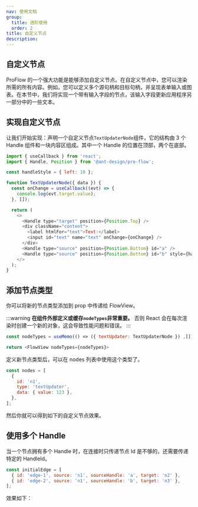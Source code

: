 ```yaml
---
nav: 使用文档
group:
  title: 进阶使用
  order: 2
title: 自定义节点
description:
---
```


## 自定义节点

ProFlow 的一个强大功能是能够添加自定义节点。在自定义节点中，您可以渲染所需的所有内容。例如，您可以定义多个源句柄和目标句柄，并呈现表单输入或图表。在本节中，我们将实现一个带有输入字段的节点，该输入字段更新应用程序另一部分中的一些文本。

## 实现自定义节点

让我们开始实现：声明一个自定义节点`TextUpdaterNode`组件，它的结构由 3 个 Handle 组件和一块内容区组成。其中一个 Handle 的位置在顶部，两个在底部。

```js
import { useCallback } from 'react';
import { Handle, Position } from '@ant-design/pro-flow';

const handleStyle = { left: 10 };

function TextUpdaterNode({ data }) {
  const onChange = useCallback((evt) => {
    console.log(evt.target.value);
  }, []);

  return (
    <>
      <Handle type="target" position={Position.Top} />
      <div className="content">
        <label htmlFor="text">Text:</label>
        <input id="text" name="text" onChange={onChange} />
      </div>
      <Handle type="source" position={Position.Bottom} id="a" />
      <Handle type="source" position={Position.Bottom} id="b" style={handleStyle} />
    </>
  );
}
```

## 添加节点类型

你可以将新的节点类型添加到 prop 中传递给 FlowView。

:::warning
**在组件外部定义或缓存`nodeTypes`非常重要。** 否则 React 会在每次渲染时创建一个新的对象，这会导致性能问题和错误。
:::

```js
const nodeTypes = useMemo(() => ({ textUpdater: TextUpdaterNode }) ,[]);

return <FlowView nodeTypes={nodeTypes}>
```

定义新节点类型后，可以在 nodes 列表中使用这个类型了。

```js
const nodes = [
  {
    id: 'n1',
    type: 'textUpdater',
    data: { value: 123 },
  },
];
```

然后你就可以得到如下的自定义节点效果。
<code src="./demos/CustomerNode.tsx"></code>

## 使用多个 Handle

当一个节点拥有多个 Handle 时，在连接时只传递节点 Id 是不够的，还需要传递特定的 HandleId。

```js
const initialEdge = [
  { id: 'edge-1', source: 'n1', sourceHandle: 'a', target: 'n2' },
  { id: 'edge-2', source: 'n1', sourceHandle: 'b', target: 'n3' },
];
```

效果如下：
<code src="./demos/multiHandle.tsx"></code>
